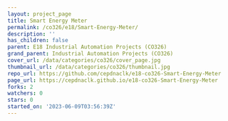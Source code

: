 ```yaml
---
layout: project_page
title: Smart Energy Meter
permalink: /co326/e18/Smart-Energy-Meter/
description: ''
has_children: false
parent: E18 Industrial Automation Projects (CO326)
grand_parent: Industrial Automation Projects (CO326)
cover_url: /data/categories/co326/cover_page.jpg
thumbnail_url: /data/categories/co326/thumbnail.jpg
repo_url: https://github.com/cepdnaclk/e18-co326-Smart-Energy-Meter
page_url: https://cepdnaclk.github.io/e18-co326-Smart-Energy-Meter
forks: 2
watchers: 0
stars: 0
started_on: '2023-06-09T03:56:39Z'
---
```


